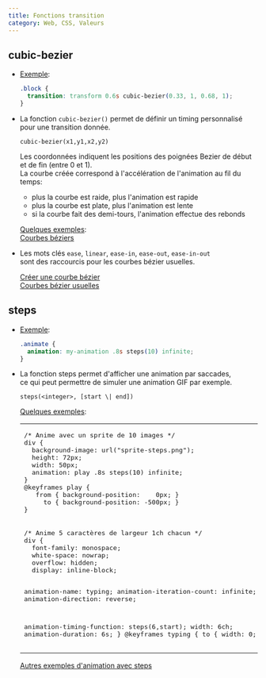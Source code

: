 ```yaml
---
title: Fonctions transition
category: Web, CSS, Valeurs
---
```


## cubic-bezier

* <ins>Exemple</ins>:

  ``` css
  .block {
    transition: transform 0.6s cubic-bezier(0.33, 1, 0.68, 1);
  }
  ```

* La fonction `cubic-bezier()` permet de définir un timing personnalisé pour une transition donnée.  

  ``` plain
  cubic-bezier(x1,y1,x2,y2)
  ```

  Les coordonnées indiquent les positions des poignées Bezier de début et de fin (entre 0 et 1).  
  La courbe créée correspond à l'accélération de l'animation au fil du temps:
  * plus la courbe est raide, plus l'animation est rapide
  * plus la courbe est plate, plus l'animation est lente
  * si la courbe fait des demi-tours, l'animation effectue des rebonds

  <ins>Quelques exemples</ins>:  
  [Courbes béziers](http://easings.net)

* Les mots clés `ease`, `linear`, `ease-in`, `ease-out`, `ease-in-out`  
  sont des raccourcis pour les courbes bézier usuelles.

  [Créer une courbe bézier](http://cubic-bezier.com)  
  [Courbes bézier usuelles](https://developer.mozilla.org//en-US/docs/Web/CSS/timing-function) 

## steps

* <ins>Exemple</ins>:

  ``` css
  .animate {
    animation: my-animation .8s steps(10) infinite;
  }
  ```

* La fonction steps permet d'afficher une animation par saccades,  
  ce qui peut permettre de simuler une animation GIF par exemple.

  ``` plain
  steps(<integer>, [start \| end])
  ```

  <ins>Quelques exemples</ins>:

  <table>
    <tbody>
      <tr valign="top">
        <td>
  <pre lang="css">/* Anime avec un sprite de 10 images */
  div {
    background-image: url("sprite-steps.png");
    height: 72px;
    width: 50px;
    animation: play .8s steps(10) infinite;
  }
  @keyframes play {
     from { background-position:    0px; }
       to { background-position: -500px; }
  }</pre>
        </td>
        <td>
  <style>
  .example-steps {
    background-image: url("{{ '!assets/img/sprite-steps.webp' | relative_url }}");
    height: 72px;
    width: 50px;
    animation: play .8s steps(10) infinite;
  }
  @keyframes play {
     from { background-position:    0px; }
       to { background-position: -500px; }
  }
  </style>
          <div class="example-steps"></div>
        </td>
      </tr>
      <tr valign="top">
        <td>
  <pre lang="css">/* Anime 5 caractères de largeur 1ch chacun */
  div {
    font-family: monospace;
    white-space: nowrap;
    overflow: hidden;
    display: inline-block;

    animation-name: typing;
    animation-iteration-count: infinite;
    animation-direction: reverse;

    animation-timing-function: steps(6,start);
    width: 6ch;
    animation-duration: 6s;
  }
  @keyframes typing {
      to { width: 0; }
  }</pre>
        </td>
        <td>
  <style>
  .exemple-typing {
      font-family: monospace;
      white-space: nowrap;
      overflow: hidden;
      display: inline-block;

      animation-name: typing;
      animation-iteration-count: infinite;
      animation-direction: reverse;

      animation-timing-function: steps(6,start);
      width: 6ch;
      animation-duration: 3s;
    }
    @keyframes typing {
      to { width: 0; }
    }
  </style>
          <div class="exemple-typing">Hello</div>
        </td>
      </tr>
    </tbody>
  </table>

  [Autres exemples d'animation avec steps](https://designmodo.com/demo/stepscss/index.html)

  <!--
  [JSfiddle background-image sprite animation](http://jsfiddle.net/simurai/CGmCe/light/)  
  [JSFiddle steps](https://jsfiddle.net/amt01/3e3o8y0q/)
  -->